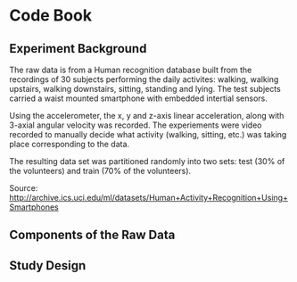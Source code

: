 Code Book
=========

Experiment Background
---------------------
The raw data is from a Human recognition database built from the recordings of 30 subjects performing the daily activites: walking, walking upstairs, walking downstairs, sitting, standing and lying. The test subjects carried a waist mounted smartphone with embedded intertial sensors. 

Using the accelerometer, the x, y and z-axis linear acceleration, along with 3-axial angular velocity was recorded. The experiements were video recorded to manually decide what activity (walking, sitting, etc.) was taking place corresponding to the data. 

The resulting data set was partitioned randomly into two sets: test (30% of the volunteers) and train (70% of the volunteers).

Source: http://archive.ics.uci.edu/ml/datasets/Human+Activity+Recognition+Using+Smartphones

Components of the Raw Data
--------------------------



Study Design
------------
